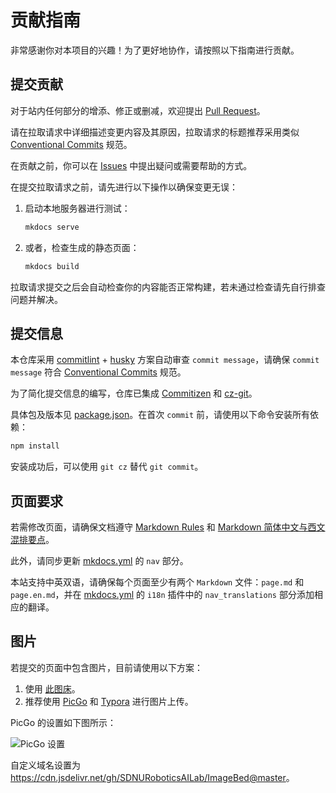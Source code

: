 # 贡献指南

非常感谢你对本项目的兴趣！为了更好地协作，请按照以下指南进行贡献。

## 提交贡献

对于站内任何部分的增添、修正或删减，欢迎提出 [Pull Request](https://docs.github.com/en/pull-requests/collaborating-with-pull-requests/proposing-changes-to-your-work-with-pull-requests/creating-a-pull-request-from-a-fork)。

请在拉取请求中详细描述变更内容及其原因，拉取请求的标题推荐采用类似 [Conventional Commits](https://www.conventionalcommits.org/zh-hans/v1.0.0/) 规范。

在贡献之前，你可以在 [Issues](https://github.com/SDNURoboticsAILab/SDNURoboticsAILab.github.io/issues) 中提出疑问或需要帮助的方式。

在提交拉取请求之前，请先进行以下操作以确保变更无误：

1. 启动本地服务器进行测试：

    ```bash
    mkdocs serve
    ```

2. 或者，检查生成的静态页面：

    ```bash
    mkdocs build
    ```

拉取请求提交之后会自动检查你的内容能否正常构建，若未通过检查请先自行排查问题并解决。

## 提交信息

本仓库采用 [commitlint](https://github.com/conventional-changelog/commitlint) + [husky](https://github.com/typicode/husky) 方案自动审查 `commit message`，请确保 `commit message` 符合 [Conventional Commits](https://www.conventionalcommits.org/zh-hans/v1.0.0/) 规范。

为了简化提交信息的编写，仓库已集成 [Commitizen](https://github.com/commitizen/cz-cli) 和 [cz-git](https://github.com/Zhengqbbb/cz-git)。

具体包及版本见 [package.json](../package.json)。在首次 `commit` 前，请使用以下命令安装所有依赖：

```bash
npm install
```

安装成功后，可以使用 `git cz` 替代 `git commit`。

## 页面要求

若需修改页面，请确保文档遵守 [Markdown Rules](https://github.com/markdownlint/markdownlint/blob/main/docs/RULES.md) 和 [Markdown 简体中文与西文混排要点](https://github.com/selfteaching/markdown-writing-with-mixed-cn-en)。

此外，请同步更新 [mkdocs.yml](../mkdocs.yml) 的 `nav` 部分。

本站支持中英双语，请确保每个页面至少有两个 `Markdown` 文件：`page.md` 和 `page.en.md`，并在 [mkdocs.yml](../mkdocs.yml) 的 `i18n` 插件中的 `nav_translations` 部分添加相应的翻译。

## 图片

若提交的页面中包含图片，目前请使用以下方案：

1. 使用 [此图床](https://github.com/SDNURoboticsAILab/ImageBed)。
2. 推荐使用 [PicGo](https://picgo.github.io/PicGo-Doc/zh/guide/config.html#github%E5%9B%BE%E5%BA%8A) 和 [Typora](https://support.typora.io/Upload-Image/#picgoapp-chinese-language-only) 进行图片上传。

PicGo 的设置如下图所示：

![PicGo 设置](https://cdn.jsdelivr.net/gh/SDNURoboticsAILab/ImageBed@master/img/image-20240723141037880.png)

自定义域名设置为 <https://cdn.jsdelivr.net/gh/SDNURoboticsAILab/ImageBed@master>。
